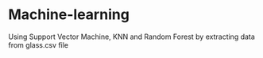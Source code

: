 # Machine-learning
Using Support Vector Machine, KNN and Random Forest by extracting data from glass.csv file

